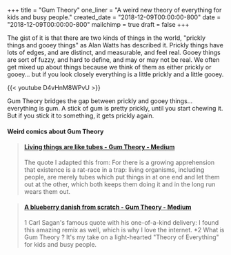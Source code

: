 +++
title = "Gum Theory"
one_liner = "A weird new theory of everything for kids and busy people."
created_date = "2018-12-09T00:00:00-800"
date = "2018-12-09T00:00:00-800"
mailchimp = true
draft = false
+++

The gist of it is that there are two kinds of things in the world, "prickly things and gooey things" as Alan Watts has described it. Prickly things have lots of edges, and are distinct, and measurable, and feel real. Gooey things are sort of fuzzy, and hard to define, and may or may not be real. We often get mixed up about things because we think of them as either prickly or gooey... but if you look closely everything is a little prickly and a little gooey. 

{{< youtube D4vHnM8WPvU >}}
<div class="clearfix"></div>

Gum Theory bridges the gap between prickly and gooey things... everything is gum. A stick of gum is pretty prickly, until you start chewing it. But if you stick it to something, it gets prickly again. 

#### Weird comics about Gum Theory

<blockquote class="embedly-card" data-card-key="5827e7f2248f44159fc84d9fe7b78845" data-card-controls="0" data-card-type="article" data-card-align="left"><h4><a href="https://medium.com/gum-theory/living-things-are-like-tubes-e51d73f6ca81">Living things are like tubes - Gum Theory - Medium</a></h4><p>The quote I adapted this from: For there is a growing apprehension that existence is a rat-race in a trap: living organisms, including people, are merely tubes which put things in at one end and let them out at the other, which both keeps them doing it and in the long run wears them out.</p></blockquote>
<script async src="//cdn.embedly.com/widgets/platform.js" charset="UTF-8"></script>

<blockquote class="embedly-card" data-card-key="5827e7f2248f44159fc84d9fe7b78845" data-card-controls="0" data-card-type="article" data-card-align="left"><h4><a href="https://medium.com/gum-theory/a-blueberry-danish-from-scratch-faec21271b4b">A blueberry danish from scratch - Gum Theory - Medium</a></h4><p>1 Carl Sagan's famous quote with his one-of-a-kind delivery: I found this amazing remix as well, which is why I love the internet. *2 What is Gum Theory ? It's my take on a light-hearted "Theory of Everything" for kids and busy people.</p></blockquote>
<script async src="//cdn.embedly.com/widgets/platform.js" charset="UTF-8"></script>


